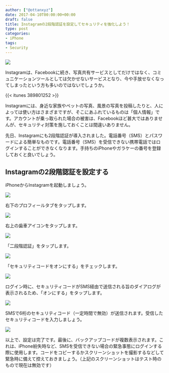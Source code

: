 ```yaml
---
author: ["@ottanxyz"]
date: 2017-04-10T00:00:00+00:00
draft: false
title: Instagramの2段階認証を設定してセキュリティを強化しよう！
type: post
categories:
- iPhone
tags:
- Security
---
```


![](170410-58eb41180c1a1.jpg)

Instagramは、Facebookに続き、写真共有サービスとしてだけではなく、コミュニケーションツールとしては欠かせないサービスとなり、今や手放せなくなってしまったという方も多いのではないでしょうか。

{{< itunes 389801252 >}}

Instagramには、身近な家族やペットの写真、風景の写真を投稿したりと、人によっては使い方はさまざまですが、そこにあふれているものは「個人情報」です。アカウントが乗っ取られた場合の被害は、Facebookほど甚大ではありませんが、セキュリティ対策を施しておくことは間違いありません。

先日、Instagramにも2段階認証が導入されました。電話番号（SMS）とパスワードによる簡単なものです。電話番号（SMS）を受信できない携帯電話ではログインすることができなくなります。手持ちのiPhoneやガラケーの番号を登録しておくと良いでしょう。

## Instagramの2段階認証を設定する

iPhoneからInstagramを起動しましょう。

![](170410-58eb411f5d2db.png)

右下のプロフィールタブをタップします。

![](170410-58eb4125882a8.png)

右上の歯車アイコンをタップします。

![](170410-58eb412a254df.png)

「二段階認証」をタップします。

![](170410-58eb412f074a3.png)

「セキュリティコードをオンにする」をチェックします。

![](170410-58eb41348c9b6.png)

ログイン時に、セキュリティコードがSMS経由で送信される旨のダイアログが表示されるため、「オンにする」をタップします。

![](170410-58eb42927d949.png)

SMSで6桁のセキュリティコード（一定時間で無効）が送信されます。受信したセキュリティコードを入力しましょう。

![](170410-58eb413f75728.png)

以上で、設定は完了です。最後に、バックアップコードが複数表示されます。これは、iPhone紛失時など、SMSを受信できない場合の緊急事態にログインする際に使用します。コードをコピーするかスクリーンショットを撮影するなどして緊急時に備えて控えておきましょう。（上記のスクリーンショットはテスト時のもので現在は無効です）
